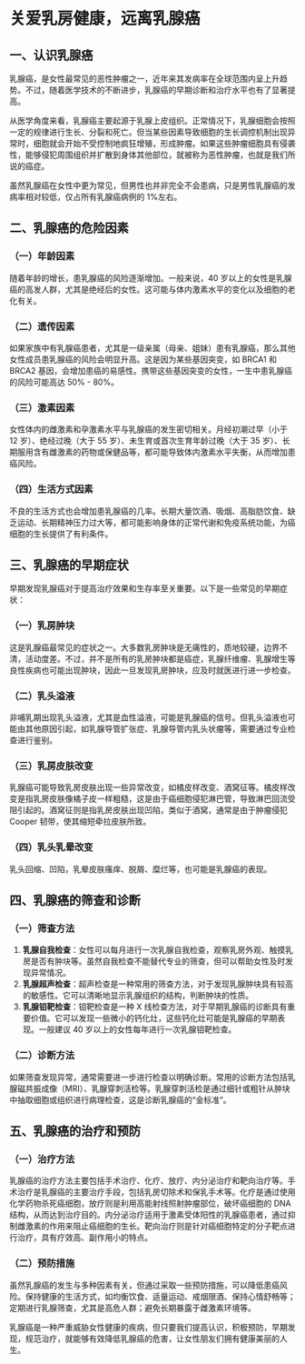 # 关爱乳房健康，远离乳腺癌

## 一、认识乳腺癌
乳腺癌，是女性最常见的恶性肿瘤之一，近年来其发病率在全球范围内呈上升趋势。不过，随着医学技术的不断进步，乳腺癌的早期诊断和治疗水平也有了显著提高。

从医学角度来看，乳腺癌主要起源于乳腺上皮组织。正常情况下，乳腺细胞会按照一定的规律进行生长、分裂和死亡。但当某些因素导致细胞的生长调控机制出现异常时，细胞就会开始不受控制地疯狂增殖，形成肿瘤。如果这些肿瘤细胞具有侵袭性，能够侵犯周围组织并扩散到身体其他部位，就被称为恶性肿瘤，也就是我们所说的癌症。

虽然乳腺癌在女性中更为常见，但男性也并非完全不会患病，只是男性乳腺癌的发病率相对较低，仅占所有乳腺癌病例的 1%左右。

## 二、乳腺癌的危险因素
### （一）年龄因素
随着年龄的增长，患乳腺癌的风险逐渐增加。一般来说，40 岁以上的女性是乳腺癌的高发人群，尤其是绝经后的女性。这可能与体内激素水平的变化以及细胞的老化有关。

### （二）遗传因素
如果家族中有乳腺癌患者，尤其是一级亲属（母亲、姐妹）患有乳腺癌，那么其他女性成员患乳腺癌的风险会明显升高。这是因为某些基因突变，如 BRCA1 和 BRCA2 基因，会增加患癌的易感性。携带这些基因突变的女性，一生中患乳腺癌的风险可能高达 50% - 80%。

### （三）激素因素
女性体内的雌激素和孕激素水平与乳腺癌的发生密切相关。月经初潮过早（小于 12 岁）、绝经过晚（大于 55 岁）、未生育或首次生育年龄过晚（大于 35 岁）、长期服用含有雌激素的药物或保健品等，都可能导致体内激素水平失衡，从而增加患癌风险。

### （四）生活方式因素
不良的生活方式也会增加患乳腺癌的几率。长期大量饮酒、吸烟、高脂肪饮食、缺乏运动、长期精神压力过大等，都可能影响身体的正常代谢和免疫系统功能，为癌细胞的生长提供了有利条件。

## 三、乳腺癌的早期症状
早期发现乳腺癌对于提高治疗效果和生存率至关重要。以下是一些常见的早期症状：
### （一）乳房肿块
这是乳腺癌最常见的症状之一。大多数乳房肿块是无痛性的，质地较硬，边界不清，活动度差。不过，并不是所有的乳房肿块都是癌症，乳腺纤维瘤、乳腺增生等良性疾病也可能出现肿块，因此一旦发现乳房肿块，应及时就医进行进一步检查。

### （二）乳头溢液
非哺乳期出现乳头溢液，尤其是血性溢液，可能是乳腺癌的信号。但乳头溢液也可能由其他原因引起，如乳腺导管扩张症、乳腺导管内乳头状瘤等，需要通过专业检查进行鉴别。

### （三）乳房皮肤改变
乳腺癌可能导致乳房皮肤出现一些异常改变，如橘皮样改变、酒窝征等。橘皮样改变是指乳房皮肤像橘子皮一样粗糙，这是由于癌细胞侵犯淋巴管，导致淋巴回流受阻引起的。酒窝征则是指乳房皮肤出现凹陷，类似于酒窝，通常是由于肿瘤侵犯 Cooper 韧带，使其缩短牵拉皮肤所致。

### （四）乳头乳晕改变
乳头回缩、凹陷，乳晕皮肤瘙痒、脱屑、糜烂等，也可能是乳腺癌的表现。

## 四、乳腺癌的筛查和诊断
### （一）筛查方法
1. **乳腺自我检查**：女性可以每月进行一次乳腺自我检查，观察乳房外观、触摸乳房是否有肿块等。虽然自我检查不能替代专业的筛查，但可以帮助女性及时发现异常情况。
2. **乳腺超声检查**：超声检查是一种常用的筛查方法，对于发现乳腺肿块具有较高的敏感性。它可以清晰地显示乳腺组织的结构，判断肿块的性质。
3. **乳腺钼靶检查**：钼靶检查是一种 X 线检查方法，对于早期乳腺癌的诊断具有重要价值。它可以发现一些微小的钙化灶，这些钙化灶可能是乳腺癌的早期表现。一般建议 40 岁以上的女性每年进行一次乳腺钼靶检查。

### （二）诊断方法
如果筛查发现异常，通常需要进一步进行检查以明确诊断。常用的诊断方法包括乳腺磁共振成像（MRI）、乳腺穿刺活检等。乳腺穿刺活检是通过细针或粗针从肿块中抽取细胞或组织进行病理检查，这是诊断乳腺癌的“金标准”。

## 五、乳腺癌的治疗和预防
### （一）治疗方法
乳腺癌的治疗方法主要包括手术治疗、化疗、放疗、内分泌治疗和靶向治疗等。手术治疗是乳腺癌的主要治疗手段，包括乳房切除术和保乳手术等。化疗是通过使用化学药物杀死癌细胞，放疗则是利用高能射线照射肿瘤部位，破坏癌细胞的 DNA 结构，从而达到治疗目的。内分泌治疗适用于激素受体阳性的乳腺癌患者，通过抑制雌激素的作用来阻止癌细胞的生长。靶向治疗则是针对癌细胞特定的分子靶点进行治疗，具有疗效高、副作用小的特点。

### （二）预防措施
虽然乳腺癌的发生与多种因素有关，但通过采取一些预防措施，可以降低患癌风险。保持健康的生活方式，如均衡饮食、适量运动、戒烟限酒、保持心情舒畅等；定期进行乳腺筛查，尤其是高危人群；避免长期暴露于雌激素环境等。

乳腺癌是一种严重威胁女性健康的疾病，但只要我们提高认识，积极预防，早期发现，规范治疗，就能够有效降低乳腺癌的危害，让女性朋友们拥有健康美丽的人生。 